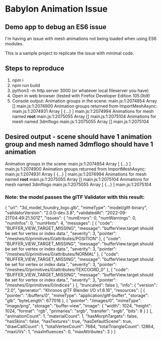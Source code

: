 # Babylon Animation Issue

## Demo app to debug an ES6 issue

I'm having an issue with mesh animations not being loaded when using ES6 modules.

This is a sample project to replicate the issue with minimal code.

## Steps to reproduce
1. npm i
2. npm run build
3. python3 -m http.server 3000 (or whatever local fileserver you have)
4. Open in web browser (tested with Firefox Developer Edition 105.0b9)
5. Console output:
Animation groups in the scene: main.js:1:2074854
Array []
main.js:1:2074900
Animation groups returned from ImportMeshAsync: main.js:1:2074931
Array [ {…} ]
main.js:1:2074994
Animations for mesh named __root__ main.js:1:2075055
Array []
main.js:1:2075104
Animations for mesh named 3dmflogo main.js:1:2075055
Array []
main.js:1:2075104

## Desired output - scene should have 1 animation group and mesh named 3dmflogo should have 1 animation
Animation groups in the scene: main.js:1:2074854
Array [ {…} ]
main.js:1:2074900
Animation groups returned from ImportMeshAsync: main.js:1:2074931
Array [ {…} ]
main.js:1:2074994
Animations for mesh named __root__ main.js:1:2075055
Array []
main.js:1:2075104
Animations for mesh named 3dmflogo main.js:1:2075055
Array [ {…} ]
main.js:1:2075104

### Note: the model passes the glTF Validator with this result:
{
    "uri": "3d_model_foundry_logo.glb",
    "mimeType": "model/gltf-binary",
    "validatorVersion": "2.0.0-dev.3.8",
    "validatedAt": "2022-09-21T04:49:21.501Z",
    "issues": {
        "numErrors": 0,
        "numWarnings": 0,
        "numInfos": 0,
        "numHints": 4,
        "messages": [
            {
                "code": "BUFFER_VIEW_TARGET_MISSING",
                "message": "bufferView.target should be set for vertex or index data.",
                "severity": 3,
                "pointer": "/meshes/0/primitives/0/attributes/POSITION"
            },
            {
                "code": "BUFFER_VIEW_TARGET_MISSING",
                "message": "bufferView.target should be set for vertex or index data.",
                "severity": 3,
                "pointer": "/meshes/0/primitives/0/attributes/NORMAL"
            },
            {
                "code": "BUFFER_VIEW_TARGET_MISSING",
                "message": "bufferView.target should be set for vertex or index data.",
                "severity": 3,
                "pointer": "/meshes/0/primitives/0/attributes/TEXCOORD_0"
            },
            {
                "code": "BUFFER_VIEW_TARGET_MISSING",
                "message": "bufferView.target should be set for vertex or index data.",
                "severity": 3,
                "pointer": "/meshes/0/primitives/0/indices"
            }
        ],
        "truncated": false
    },
    "info": {
        "version": "2.0",
        "generator": "Khronos glTF Blender I/O v1.6.16",
        "resources": [
            {
                "pointer": "/buffers/0",
                "mimeType": "application/gltf-buffer",
                "storage": "glb",
                "byteLength": 677016
            },
            {
                "pointer": "/images/0",
                "mimeType": "image/png",
                "storage": "buffer-view",
                "image": {
                    "width": 1024,
                    "height": 1024,
                    "format": "rgb",
                    "primaries": "srgb",
                    "transfer": "srgb",
                    "bits": 8
                }
            }
        ],
        "animationCount": 1,
        "materialCount": 1,
        "hasMorphTargets": false,
        "hasSkins": false,
        "hasTextures": true,
        "hasDefaultScene": true,
        "drawCallCount": 1,
        "totalVertexCount": 7684,
        "totalTriangleCount": 12864,
        "maxUVs": 1,
        "maxInfluences": 0,
        "maxAttributes": 3
    }
}